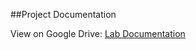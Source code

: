 ##Project Documentation

View on Google Drive: 
[Lab Documentation](https://drive.google.com/open?id=0B4CF__kbczDjcFBoUk9ZRVlKdGs&authuser=0)